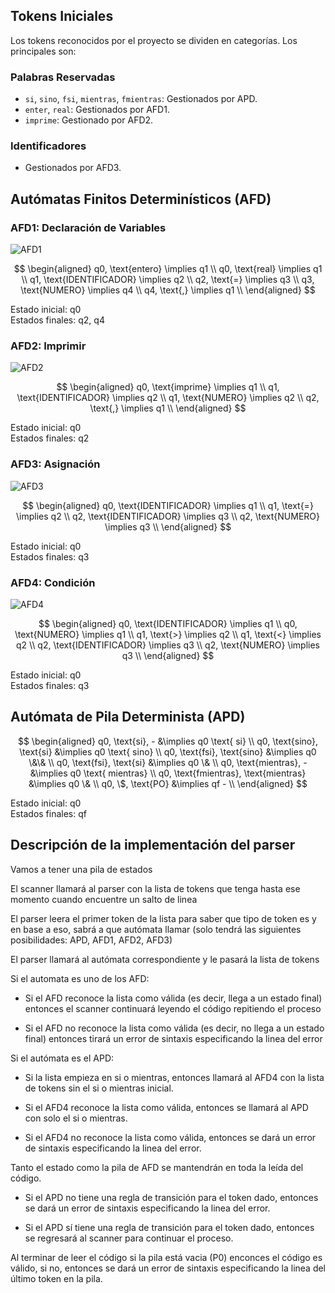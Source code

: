 ## Tokens Iniciales

Los tokens reconocidos por el proyecto se dividen en categorías. Los principales son:

### Palabras Reservadas
* `si`, `sino`, `fsi`, `mientras`, `fmientras`: Gestionados por APD.
* `enter`, `real`: Gestionados por AFD1.
* `imprime`: Gestionado por AFD2.

### Identificadores
* Gestionados por AFD3.

## Autómatas Finitos Determinísticos (AFD)

### AFD1: Declaración de Variables

![AFD1](https://github.com/DivorcedLance/compilador-basico/assets/104219610/9936e5b0-3660-4b04-b90c-8f8fe959edf6)

$$
\begin{aligned}
q0, \text{entero} \implies q1 \\
q0, \text{real} \implies q1 \\
q1, \text{IDENTIFICADOR} \implies q2 \\
q2, \text{=} \implies q3 \\
q3, \text{NUMERO} \implies q4 \\
q4, \text{,} \implies q1 \\
\end{aligned}
$$

Estado inicial: q0  
Estados finales: q2, q4

### AFD2: Imprimir

![AFD2](https://github.com/DivorcedLance/compilador-basico/assets/104219610/7e05df57-3ffa-4b84-b893-00e369d9d299)

$$
\begin{aligned}
q0, \text{imprime} \implies q1 \\
q1, \text{IDENTIFICADOR} \implies q2 \\
q1, \text{NUMERO} \implies q2 \\
q2, \text{,} \implies q1 \\
\end{aligned}
$$

Estado inicial: q0  
Estados finales: q2

### AFD3: Asignación

![AFD3](https://github.com/DivorcedLance/compilador-basico/assets/104219610/f8d4937a-3efe-4a29-bf81-a2d27436b9b3)

$$
\begin{aligned}
q0, \text{IDENTIFICADOR} \implies q1 \\
q1, \text{=} \implies q2 \\
q2, \text{IDENTIFICADOR} \implies q3 \\
q2, \text{NUMERO} \implies q3 \\
\end{aligned}
$$

Estado inicial: q0  
Estados finales: q3

### AFD4: Condición

![AFD4](https://github.com/DivorcedLance/compilador-basico/assets/104219610/83d06a02-d968-44ae-9dbc-3896c2b5e6f8)

$$
\begin{aligned}
q0, \text{IDENTIFICADOR} \implies q1 \\
q0, \text{NUMERO} \implies q1 \\
q1, \text{>} \implies q2 \\
q1, \text{<} \implies q2 \\
q2, \text{IDENTIFICADOR} \implies q3 \\
q2, \text{NUMERO} \implies q3 \\
\end{aligned}
$$

Estado inicial: q0  
Estados finales: q3

## Autómata de Pila Determinista (APD)

$$
\begin{aligned}
q0, \text{si}, - &\implies q0 \text{ si} \\
q0, \text{sino}, \text{si} &\implies q0 \text{ sino} \\
q0, \text{fsi}, \text{sino} &\implies q0 \&\& \\
q0, \text{fsi}, \text{si} &\implies q0 \& \\
q0, \text{mientras}, - &\implies q0 \text{ mientras} \\
q0, \text{fmientras}, \text{mientras} &\implies q0 \& \\
q0, \$, \text{PO} &\implies qf - \\
\end{aligned}
$$

Estado inicial: q0  
Estados finales: qf

## Descripción de la implementación del parser

Vamos a tener una pila de estados

El scanner llamará al parser con la lista de tokens que tenga hasta ese momento cuando encuentre un salto de linea

El parser leera el primer token de la lista para saber que tipo de token es y en base a eso, sabrá a que autómata llamar (solo tendrá las siguientes posibilidades: APD, AFD1, AFD2, AFD3)

El parser llamará al autómata correspondiente y le pasará la lista de tokens

Si el automata es uno de los AFD:

* Si el AFD reconoce la lista como válida (es decir, llega a un estado final) entonces el scanner continuará leyendo el código repitiendo el proceso

* Si el AFD no reconoce la lista como válida (es decir, no llega a un estado final) entonces tirará un error de sintaxis especificando la linea del error

Si el autómata es el APD:

* Si la lista empieza en si o mientras, entonces llamará al AFD4 con la lista de tokens sin el si o mientras inicial. 

- Si el AFD4 reconoce la lista como válida, entonces se llamará al APD con solo el si o mientras.

- Si el AFD4 no reconoce la lista como válida, entonces se dará un error de sintaxis especificando la linea del error.

Tanto el estado como la pila de AFD se mantendrán en toda la leída del código. 

* Si el APD no tiene una regla de transición para el token dado, entonces se dará un error de sintaxis especificando la linea del error.

* Si el APD sí tiene una regla de transición para el token dado, entonces se regresará al scanner para continuar el proceso.

Al terminar de leer el código si la pila está vacia (P0) enconces el código es válido, si no, entonces se dará un error de sintaxis especificando la linea del último token en la pila.
